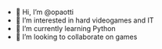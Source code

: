 - 👋 Hi, I’m @opaotti
- 👀 I’m interested in hard videogames and IT
- 🌱 I’m currently learning Python
- 💞️ I’m looking to collaborate on games
